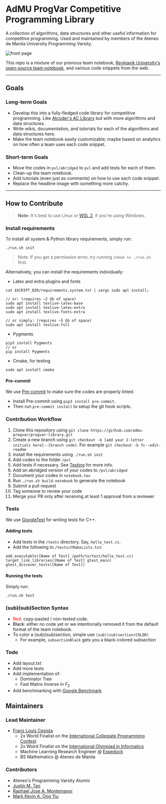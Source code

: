# AdMU ProgVar Competitive Programming Library

A collection of algorithms, data structures and other useful information for competitive programming.
Used and maintained by members of the Ateneo de Manila University Programming Varsity.

![front page](https://user-images.githubusercontent.com/14250344/137528399-de98a987-df39-4241-baed-0f707f32e6e1.png)

This repo is a mixture of our previous team notebook, [Reykjavik University's open-source team notebook](https://github.com/SuprDewd/CompetitiveProgramming), and various code snippets from the web.

---

## Goals

### Long-term Goals

- Develop this into a fully-fledged code library for competitive programming. Like [Atcoder's AC Library](https://github.com/atcoder/ac-library) but with more algorithms and data structures.
- Write wikis, documentation, and tutorials for each of the algorithms and data structures here.
- Make the team notebook easily customizable; maybe based on analytics on how often a team uses each code snippet.

### Short-term Goals

- Move the codes in `pvl/abridged` to `pvl` and add tests for each of them.
- Clean-up the team notebook.
- Add tutorials (even just as comments) on how to use each code snippet.
- Replace the headline image with something more catchy.

---

## How to Contribute

> **Note:** It's best to use Linux or [WSL 2](https://docs.microsoft.com/en-us/windows/wsl), if you're using Windows.

### Install requirements

To install all system & Python library requirements, simply run:

```shell
./run.sh init
```

> Note: If you get a permission error, try running `chmod +x ./run.sh` first.

Alternatively, you can install the requirements individually:

- Latex and extra plugins and fonts

```shell
cat $SCRIPT_DIR/requirements.system.txt | xargs sudo apt install;

// or: (requires ~2 Gb of space)
sudo apt install texlive-latex-base
sudo apt install texlive-latex-extra
sudo apt install texlive-fonts-extra

// or simply: (requires ~5 Gb of space)
sudo apt install texlive-full
```

- Pygments

```shell
pip3 install Pygments
// or
pip install Pygments
```

- Cmake, for testing

```shell
sudo apt install cmake
```

#### Pre-commit

We use [Pre-commit](https://pre-commit.com/) to make sure the codes are properly linted.

- Install Pre-commit using `pip3 install pre-commit`.
- Then run `pre-commit install` to setup the git hook scripts.

### Contribution Workflow

1. Clone this repository using `git clone https://github.com/admu-progvar/progvar-library.git`
2. Create a new branch using `git checkout -b [add your 2-letter initials here]--[branch code]`. For example `git checkout -b fc--edit-readme`
3. Install the requirements using `./run.sh init`
4. Add codes to the folder `/pvl`
5. Add tests if necessary. See [Testing](#tests) for more info.
6. Add an abridged version of your codes to `/pvl/abridged`
7. Document your codes in `notebook.tex`
8. Run `./run.sh build-notebook` to generate the notebook
9. Submit a pull request
10. Tag someone to review your code
11. Merge your PR only after receiving at least 1 approval from a reviewer

### Tests

We use [GoogleTest](https://github.com/google/googletest) for writing tests for C++.

#### Adding tests

- Add tests in the `/tests` directory. Say, `hello_test.cc`.
- Add the following to `/tests/CMakeLists.txt`:

```shell
add_executable([Name of Test] /path/to/test/hello_test.cc)
target_link_libraries([Name of Test] gtest_main)
gtest_discover_tests([Name of Test])
```

#### Running the tests

Simply run:

```shell
./run.sh test
```

### (sub)(sub)Section Syntax

- <span style="color:red">Red</span>: copy-pasted / non-tested code.
- <span style="color:black">Black</span>: either no code yet or we intentionally removed it from the default format of the team notebook.
- To color a (sub)(sub)section, simple use `(sub)(sub)section(COLOR)`
    - For example, `subsectionBlack` gets you a black-colored subsection

### Todo

- Add layout.txt
- Add more tests
- Add implementation of:
  - Dominator Tree
  - Fast Matrix Inverse in $F_2$
- Add benchmarking with [Google Benchmark](https://github.com/google/benchmark)

## Maintainers

### Lead Maintainer

- [Franz Louis Cesista](https://github.com/leloykun)
  - 2x World Finalist on the [International Collegiate Programming Contest](https://icpc.global/)
  - 2x Wolrd Finalist on the [International Olympiad in Informatics](https://ioinformatics.org/)
  - Machine Learning Research Engineer @ [Expedock](https://www.expedock.com/)
  - BS Mathematics @ Ateneo de Manila

### Contributors

- Ateneo's Programming Varsity Alumni
- [Justin M. Tan](https://github.com/bullybutcher)
- [Raphael Jose A. Montemayor](https://github.com/rap2montemayor)
- [Mark Kevin A. Ong Yiu](https://github.com/ongyiumark)
